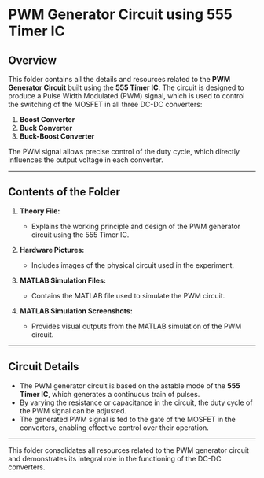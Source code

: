 # PWM Generator Circuit using 555 Timer IC

## Overview

This folder contains all the details and resources related to the **PWM Generator Circuit** built using the **555 Timer IC**. The circuit is designed to produce a Pulse Width Modulated (PWM) signal, which is used to control the switching of the MOSFET in all three DC-DC converters:  
1. **Boost Converter**  
2. **Buck Converter**  
3. **Buck-Boost Converter**  

The PWM signal allows precise control of the duty cycle, which directly influences the output voltage in each converter.

---

## Contents of the Folder

1. **Theory File:**  
   - Explains the working principle and design of the PWM generator circuit using the 555 Timer IC.  

2. **Hardware Pictures:**  
   - Includes images of the physical circuit used in the experiment.  

3. **MATLAB Simulation Files:**  
   - Contains the MATLAB file used to simulate the PWM circuit.  

4. **MATLAB Simulation Screenshots:**  
   - Provides visual outputs from the MATLAB simulation of the PWM circuit.

---

## Circuit Details

- The PWM generator circuit is based on the astable mode of the **555 Timer IC**, which generates a continuous train of pulses.  
- By varying the resistance or capacitance in the circuit, the duty cycle of the PWM signal can be adjusted.  
- The generated PWM signal is fed to the gate of the MOSFET in the converters, enabling effective control over their operation.  

---

This folder consolidates all resources related to the PWM generator circuit and demonstrates its integral role in the functioning of the DC-DC converters.
